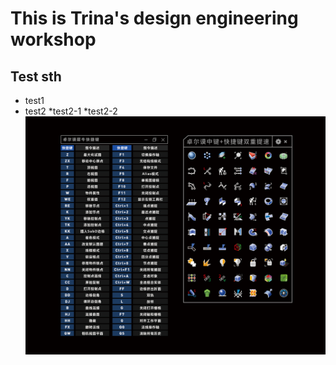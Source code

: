# This is Trina's design engineering workshop
## Test sth
* test1
* test2
  *test2-1
  *test2-2
![](https://github.com/Trina-Zhao-design/TTT1/blob/main/%E5%8D%93%E5%B0%94%E8%B0%9F%E7%8A%80%E7%89%9B%E5%BF%AB%E6%8D%B7%E9%94%AE.jpg)
